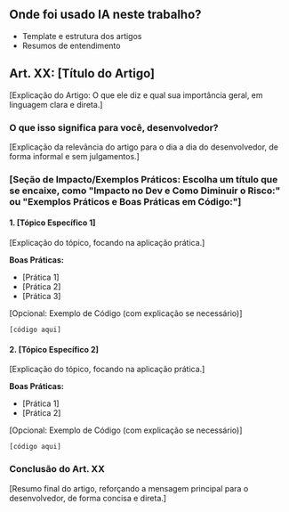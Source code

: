 ## Onde foi usado IA neste trabalho?

- Template e estrutura dos artigos
- Resumos de entendimento

## Art. XX: [Título do Artigo]

[Explicação do Artigo: O que ele diz e qual sua importância geral, em linguagem clara e direta.]

### O que isso significa para você, desenvolvedor?

[Explicação da relevância do artigo para o dia a dia do desenvolvedor, de forma informal e sem julgamentos.]

### [Seção de Impacto/Exemplos Práticos: Escolha um título que se encaixe, como "Impacto no Dev e Como Diminuir o Risco:" ou "Exemplos Práticos e Boas Práticas em Código:"]

#### 1. [Tópico Específico 1]

[Explicação do tópico, focando na aplicação prática.]

**Boas Práticas:**

*   [Prática 1]
*   [Prática 2]
*   [Prática 3]

[Opcional: Exemplo de Código (com explicação se necessário)]

```[linguagem]
[código aqui]
```

#### 2. [Tópico Específico 2]

[Explicação do tópico, focando na aplicação prática.]

**Boas Práticas:**

*   [Prática 1]
*   [Prática 2]

[Opcional: Exemplo de Código (com explicação se necessário)]

```[linguagem]
[código aqui]
```

### Conclusão do Art. XX

[Resumo final do artigo, reforçando a mensagem principal para o desenvolvedor, de forma concisa e direta.]

